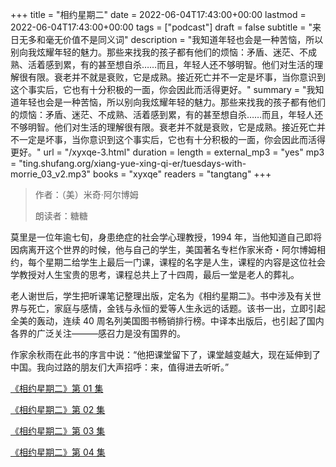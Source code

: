 +++
title = "相约星期二"
date = 2022-06-04T17:43:00+00:00
lastmod = 2022-06-04T17:43:00+00:00
tags = ["podcast"]
draft = false
subtitle = "来日无多和毫无价值不是同义词"
description = "我知道年轻也会是一种苦恼，所以别向我炫耀年轻的魅力。那些来找我的孩子都有他们的烦恼：矛盾、迷茫、不成熟、活着感到累，有的甚至想自杀……而且，年轻人还不够明智。他们对生活的理解很有限。衰老并不就是衰败，它是成熟。接近死亡并不一定是坏事，当你意识到这个事实后，它也有十分积极的一面，你会因此而活得更好。"
summary = "我知道年轻也会是一种苦恼，所以别向我炫耀年轻的魅力。那些来找我的孩子都有他们的烦恼：矛盾、迷茫、不成熟、活着感到累，有的甚至想自杀……而且，年轻人还不够明智。他们对生活的理解很有限。衰老并不就是衰败，它是成熟。接近死亡并不一定是坏事，当你意识到这个事实后，它也有十分积极的一面，你会因此而活得更好。"
url = "/xyxqe-3.html"
duration = 
length = 
external_mp3 = "yes"
mp3 = "ting.shufang.org/xiang-yue-xing-qi-er/tuesdays-with-morrie_03_v2.mp3"
books = "xyxqe"
readers = "tangtang"
+++

> 作者：（美）米奇·阿尔博姆
>
> 朗读者：糖糖

莫里是一位年逾七旬，身患绝症的社会学心理教授，1994 年，当他知道自己即将因病离开这个世界的时候，他与自己的学生，美国著名专栏作家米奇・阿尔博姆相约，每个星期二给学生上最后一门课，课程的名字是人生，课程的内容是这位社会学教授对人生宝贵的思考，课程总共上了十四周，最后一堂是老人的葬礼。

老人谢世后，学生把听课笔记整理出版，定名为《相约星期二》。书中涉及有关世界与死亡，家庭与感情，金钱与永恒的爱等人生永远的话题。该书一出，立即引起全美的轰动，连续 40 周名列美国图书畅销排行榜。中译本出版后，也引起了国内各界的广泛关注―――感召力是没有国界的。

作家余秋雨在此书的序言中说：“他把课堂留下了，课堂越变越大，现在延伸到了中国。我向过路的朋友们大声招呼：来，值得进去听听。”

[《相约星期二》第 01 集](./xyxqe-1.html)

[《相约星期二》第 02 集](./xyxqe-2.html)

[《相约星期二》第 03 集](./xyxqe-3.html)

[《相约星期二》第 04 集](./xyxqe-4.html)
